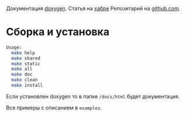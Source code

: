 

Документация [doxygen](https://mambaru.github.io/wjrpc/index.html).
Статья на [хабре](https://habr.com/post/312994/)
Репозитарий на [github.com](https://github.com/mambaru/wjrpc).

# Сборка и установка

```bash
Usage:
  make help
  make shared
  make static
  make all
  make doc
  make clean
  make install
```
Если установлен doxygen то в папке `/docs/html` будет документация.

Все примеры с описанием в `examples`.
